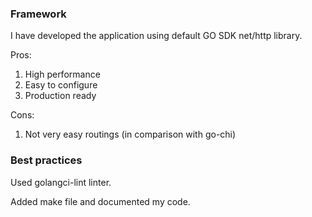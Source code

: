### Framework

I have developed the application using default GO SDK net/http library. 

Pros:

1. High performance 
2. Easy to configure 
3. Production ready 

Cons:

1. Not very easy routings (in comparison with go-chi)

### Best practices

Used golangci-lint linter.

Added make file and documented my code.
